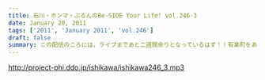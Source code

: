 ```yaml
---
title: 石川・ホンマ・ぶるんのBe-SIDE Your Life! vol.246-3
date: January 20, 2011
tags: ['2011', 'January 2011', 'vol.246']
draft: false
summary: この配信のころには、ライブまであと二週間余りとなっているはず！！有楽町をあとにした三人はまた練習に！？NAMAE
---
```


http://project-phi.ddo.jp/ishikawa/ishikawa246_3.mp3